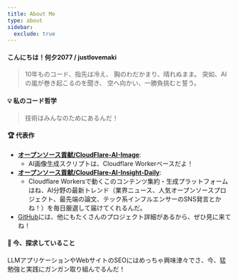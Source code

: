 ```yaml
---
title: About Me
type: about
sidebar:
  exclude: true
---
```

#### こんにちは！何夕2077 / justlovemaki

> 10年ものコード、指先は冷え、
> 胸のわだかまり、晴れぬまま。
> 突如、AIの嵐が巻き起こるのを聞き、
> 空へ向かい、一勝負挑むと誓う。

#### 💡 私のコード哲学

> 技術はみんなのためにあるんだ！

#### 🏆 代表作

*   **[オープンソース貢献/CloudFlare-AI-Image](https://github.com/justlovemaki/CloudFlare-AI-Image)**:
    *   AI画像生成スクリプトは、Cloudflare Workerベースだよ！
*   **[オープンソース貢献/CloudFlare-AI-Insight-Daily](https://github.com/justlovemaki/CloudFlare-AI-Insight-Daily)**:
    *   Cloudflare Workersで動くこのコンテンツ集約・生成プラットフォームはね、AI分野の最新トレンド（業界ニュース、人気オープンソースプロジェクト、最先端の論文、テック系インフルエンサーのSNS発言とかね！）を毎日厳選して届けてくれるんだ。
*   [GitHub](https://github.com/justlovemaki)には、他にもたくさんのプロジェクト詳細があるから、ぜひ見に来てね！

#### 🚀 今、探求していること

LLMアプリケーションやWebサイトのSEOにはめっちゃ興味津々でさ、今、猛勉強と実践にガンガン取り組んでるんだ！